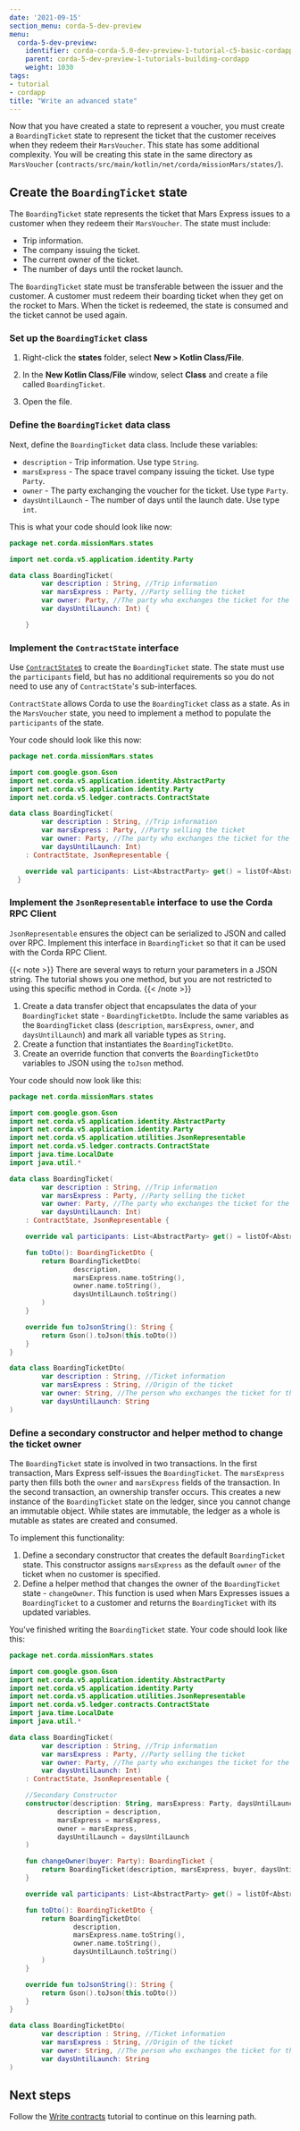 ```yaml
---
date: '2021-09-15'
section_menu: corda-5-dev-preview
menu:
  corda-5-dev-preview:
    identifier: corda-corda-5.0-dev-preview-1-tutorial-c5-basic-cordapp-state-2
    parent: corda-5-dev-preview-1-tutorials-building-cordapp
    weight: 1030
tags:
- tutorial
- cordapp
title: "Write an advanced state"
---
```


Now that you have created a state to represent a voucher, you must create a `BoardingTicket` state to represent the ticket that the customer receives when they redeem their `MarsVoucher`. This state has some additional complexity. You will be creating this state in the same directory as `MarsVoucher` (`contracts/src/main/kotlin/net/corda/missionMars/states/`).

## Create the `BoardingTicket` state

The `BoardingTicket` state represents the ticket that Mars Express issues to a customer when they redeem their `MarsVoucher`. The state must include:

* Trip information.
* The company issuing the ticket.
* The current owner of the ticket.
* The number of days until the rocket launch.

The `BoardingTicket` state must be transferable between the issuer and the customer. A customer must redeem their boarding ticket when they get on the rocket to Mars. When the ticket is redeemed, the state is consumed and the ticket cannot be used again.

### Set up the `BoardingTicket` class

1. Right-click the **states** folder, select **New > Kotlin Class/File**.

2. In the **New Kotlin Class/File** window, select **Class** and create a file called `BoardingTicket`.

3. Open the file.

### Define the `BoardingTicket` data class

Next, define the `BoardingTicket` data class. Include these variables:

* `description` - Trip information. Use type `String`.
* `marsExpress` - The space travel company issuing the ticket. Use type `Party`.
* `owner` - The party exchanging the voucher for the ticket. Use type `Party`.
* `daysUntilLaunch` - The number of days until the launch date. Use type `int`.

This is what your code should look like now:

```kotlin
package net.corda.missionMars.states

import net.corda.v5.application.identity.Party

data class BoardingTicket(
        var description : String, //Trip information
        var marsExpress : Party, //Party selling the ticket
        var owner: Party, //The party who exchanges the ticket for the voucher
        var daysUntilLaunch: Int) {

    }
```

### Implement the `ContractState` interface

Use <a href="../../../../../../en/platform/corda/4.8/open-source/api-states.html#contractstate">`ContractState`s</a> to create the `BoardingTicket` state. The state must use the `participants` field, but has no additional requirements so you do not need to use any of `ContractState`'s sub-interfaces.

`ContractState` allows Corda to use the `BoardingTicket` class as a state. As in the `MarsVoucher` state, you need to implement a method to populate the `participants` of the state.

Your code should look like this now:

```kotlin
package net.corda.missionMars.states

import com.google.gson.Gson
import net.corda.v5.application.identity.AbstractParty
import net.corda.v5.application.identity.Party
import net.corda.v5.ledger.contracts.ContractState

data class BoardingTicket(
        var description : String, //Trip information
        var marsExpress : Party, //Party selling the ticket
        var owner: Party, //The party who exchanges the ticket for the voucher
        var daysUntilLaunch: Int)
    : ContractState, JsonRepresentable {

    override val participants: List<AbstractParty> get() = listOf<AbstractParty>(marsExpress,owner)
  }
```

### Implement the `JsonRepresentable` interface to use the Corda RPC Client

`JsonRepresentable` ensures the object can be serialized to JSON and called over RPC. Implement this interface in `BoardingTicket` so that it can be used with the Corda RPC Client.

{{< note >}}
There are several ways to return your parameters in a JSON string. The tutorial shows you one method, but you are not restricted to using this specific method in Corda.
{{< /note >}}

1. Create a data transfer object that encapsulates the data of your `BoardingTicket` state - `BoardingTicketDto`. Include the same variables as the `BoardingTicket` class (`description`, `marsExpress`, `owner`, and `daysUntilLaunch`) and mark all variable types as `String`.
2. Create a function that instantiates the `BoardingTicketDto`.
3. Create an override function that converts the `BoardingTicketDto` variables to JSON using the `toJson` method.

Your code should now look like this:

```kotlin
package net.corda.missionMars.states

import com.google.gson.Gson
import net.corda.v5.application.identity.AbstractParty
import net.corda.v5.application.identity.Party
import net.corda.v5.application.utilities.JsonRepresentable
import net.corda.v5.ledger.contracts.ContractState
import java.time.LocalDate
import java.util.*

data class BoardingTicket(
        var description : String, //Trip information
        var marsExpress : Party, //Party selling the ticket
        var owner: Party, //The party who exchanges the ticket for the voucher
        var daysUntilLaunch: Int)
    : ContractState, JsonRepresentable {

    override val participants: List<AbstractParty> get() = listOf<AbstractParty>(marsExpress,owner)

    fun toDto(): BoardingTicketDto {
        return BoardingTicketDto(
                description,
                marsExpress.name.toString(),
                owner.name.toString(),
                daysUntilLaunch.toString()
        )
    }

    override fun toJsonString(): String {
        return Gson().toJson(this.toDto())
    }
}

data class BoardingTicketDto(
        var description : String, //Ticket information
        var marsExpress : String, //Origin of the ticket
        var owner: String, //The person who exchanges the ticket for the voucher
        var daysUntilLaunch: String
)
```
### Define a secondary constructor and helper method to change the ticket owner

The `BoardingTicket` state is involved in two transactions. In the first transaction, Mars Express self-issues the `BoardingTicket`. The `marsExpress` party then fills both the `owner` and `marsExpress` fields of the transaction. In the second transaction, an ownership transfer occurs. This creates a new instance of the `BoardingTicket` state on the ledger, since you cannot change an immutable object. While states are immutable, the ledger as a whole is mutable as states are created and consumed.

To implement this functionality:

1. Define a secondary constructor that creates the default `BoardingTicket` state. This constructor assigns `marsExpress` as the default `owner` of the ticket when no customer is specified.
2. Define a helper method that changes the owner of the `BoardingTicket` state - `changeOwner`. This function is used when Mars Expresses issues a `BoardingTicket` to a customer and returns the `BoardingTicket` with its updated variables.

You've finished writing the `BoardingTicket` state. Your code should look like this:

```kotlin
package net.corda.missionMars.states

import com.google.gson.Gson
import net.corda.v5.application.identity.AbstractParty
import net.corda.v5.application.identity.Party
import net.corda.v5.application.utilities.JsonRepresentable
import net.corda.v5.ledger.contracts.ContractState
import java.time.LocalDate
import java.util.*

data class BoardingTicket(
        var description : String, //Trip information
        var marsExpress : Party, //Party selling the ticket
        var owner: Party, //The party who exchanges the ticket for the voucher
        var daysUntilLaunch: Int)
    : ContractState, JsonRepresentable {

    //Secondary Constructor
    constructor(description: String, marsExpress: Party, daysUntilLaunch: Int) : this(
            description = description,
            marsExpress = marsExpress,
            owner = marsExpress,
            daysUntilLaunch = daysUntilLaunch
    )

    fun changeOwner(buyer: Party): BoardingTicket {
        return BoardingTicket(description, marsExpress, buyer, daysUntilLaunch)
    }

    override val participants: List<AbstractParty> get() = listOf<AbstractParty>(marsExpress,owner)

    fun toDto(): BoardingTicketDto {
        return BoardingTicketDto(
                description,
                marsExpress.name.toString(),
                owner.name.toString(),
                daysUntilLaunch.toString()
        )
    }

    override fun toJsonString(): String {
        return Gson().toJson(this.toDto())
    }
}

data class BoardingTicketDto(
        var description : String, //Ticket information
        var marsExpress : String, //Origin of the ticket
        var owner: String, //The person who exchanges the ticket for the voucher
        var daysUntilLaunch: String
)
```

## Next steps

Follow the [Write contracts](../../../../../../en/platform/corda/5.0-dev-preview-1/tutorials/building-cordapp/c5-basic-cordapp-contract.md) tutorial to continue on this learning path.
